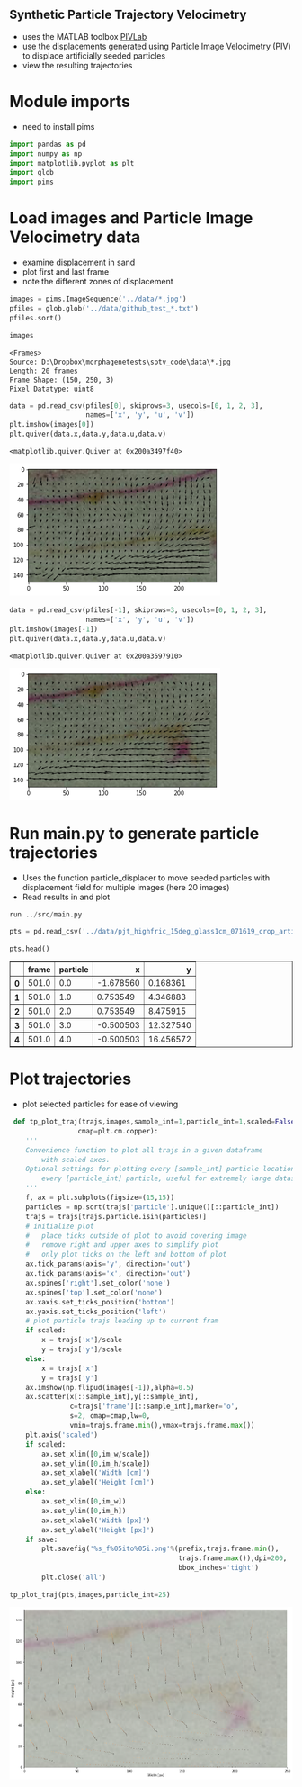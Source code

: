 ## Synthetic Particle Trajectory Velocimetry
- uses the MATLAB toolbox [PIVLab](https://www.mathworks.com/matlabcentral/fileexchange/27659-pivlab-particle-image-velocimetry-piv-tool-with-gui)
- use the displacements generated using Particle Image Velocimetry (PIV) to displace artificially seeded particles
- view the resulting trajectories

# Module imports
- need to install pims


```python
import pandas as pd
import numpy as np
import matplotlib.pyplot as plt
import glob
import pims
```

# Load images and Particle Image Velocimetry data
- examine displacement in sand
- plot first and last frame
- note the different zones of displacement


```python
images = pims.ImageSequence('../data/*.jpg')
pfiles = glob.glob('../data/github_test_*.txt')
pfiles.sort()
```


```python
images
```




    <Frames>
    Source: D:\Dropbox\morphagenetests\sptv_code\data\*.jpg
    Length: 20 frames
    Frame Shape: (150, 250, 3)
    Pixel Datatype: uint8




```python
data = pd.read_csv(pfiles[0], skiprows=3, usecols=[0, 1, 2, 3],
                   names=['x', 'y', 'u', 'v'])
plt.imshow(images[0])
plt.quiver(data.x,data.y,data.u,data.v)
```




    <matplotlib.quiver.Quiver at 0x200a3497f40>




    
![png](output_6_1.png)
    



```python
data = pd.read_csv(pfiles[-1], skiprows=3, usecols=[0, 1, 2, 3],
                   names=['x', 'y', 'u', 'v'])
plt.imshow(images[-1])
plt.quiver(data.x,data.y,data.u,data.v)
```




    <matplotlib.quiver.Quiver at 0x200a3597910>




    
![png](output_7_1.png)
    


# Run main.py to generate particle trajectories
- Uses the function particle_displacer to move seeded particles with displacement field for multiple images (here 20 images)
- Read results in and plot


```python
run ../src/main.py
```


```python
pts = pd.read_csv('../data/pjt_highfric_15deg_glass1cm_071619_crop_artificial_pts_temp.csv')
```


```python
pts.head()
```




<div>
<style scoped>
    .dataframe tbody tr th:only-of-type {
        vertical-align: middle;
    }

    .dataframe tbody tr th {
        vertical-align: top;
    }

    .dataframe thead th {
        text-align: right;
    }
</style>
<table border="1" class="dataframe">
  <thead>
    <tr style="text-align: right;">
      <th></th>
      <th>frame</th>
      <th>particle</th>
      <th>x</th>
      <th>y</th>
    </tr>
  </thead>
  <tbody>
    <tr>
      <th>0</th>
      <td>501.0</td>
      <td>0.0</td>
      <td>-1.678560</td>
      <td>0.168361</td>
    </tr>
    <tr>
      <th>1</th>
      <td>501.0</td>
      <td>1.0</td>
      <td>0.753549</td>
      <td>4.346883</td>
    </tr>
    <tr>
      <th>2</th>
      <td>501.0</td>
      <td>2.0</td>
      <td>0.753549</td>
      <td>8.475915</td>
    </tr>
    <tr>
      <th>3</th>
      <td>501.0</td>
      <td>3.0</td>
      <td>-0.500503</td>
      <td>12.327540</td>
    </tr>
    <tr>
      <th>4</th>
      <td>501.0</td>
      <td>4.0</td>
      <td>-0.500503</td>
      <td>16.456572</td>
    </tr>
  </tbody>
</table>
</div>



# Plot trajectories
- plot selected particles for ease of viewing


```python
 def tp_plot_traj(trajs,images,sample_int=1,particle_int=1,scaled=False,save=False,
                 cmap=plt.cm.copper):
    '''
    Convenience function to plot all trajs in a given dataframe
        with scaled axes.
    Optional settings for plotting every [sample_int] particle location and/or
        every [particle_int] particle, useful for extremely large datasets.
    '''
    f, ax = plt.subplots(figsize=(15,15))
    particles = np.sort(trajs['particle'].unique()[::particle_int])
    trajs = trajs[trajs.particle.isin(particles)]
    # initialize plot 
    #   place ticks outside of plot to avoid covering image
    #   remove right and upper axes to simplify plot
    #   only plot ticks on the left and bottom of plot
    ax.tick_params(axis='y', direction='out')
    ax.tick_params(axis='x', direction='out')
    ax.spines['right'].set_color('none')
    ax.spines['top'].set_color('none')
    ax.xaxis.set_ticks_position('bottom')
    ax.yaxis.set_ticks_position('left')
    # plot particle trajs leading up to current fram
    if scaled:
        x = trajs['x']/scale
        y = trajs['y']/scale
    else:
        x = trajs['x']
        y = trajs['y']
    ax.imshow(np.flipud(images[-1]),alpha=0.5)
    ax.scatter(x[::sample_int],y[::sample_int],
               c=trajs['frame'][::sample_int],marker='o',
               s=2, cmap=cmap,lw=0,
               vmin=trajs.frame.min(),vmax=trajs.frame.max())
    plt.axis('scaled')
    if scaled:
        ax.set_xlim([0,im_w/scale])
        ax.set_ylim([0,im_h/scale])
        ax.set_xlabel('Width [cm]')
        ax.set_ylabel('Height [cm]')
    else:
        ax.set_xlim([0,im_w])
        ax.set_ylim([0,im_h])     
        ax.set_xlabel('Width [px]')
        ax.set_ylabel('Height [px]')
    if save:
        plt.savefig('%s_f%05ito%05i.png'%(prefix,trajs.frame.min(),
                                          trajs.frame.max()),dpi=200,
                                          bbox_inches='tight')
        plt.close('all')
```


```python
tp_plot_traj(pts,images,particle_int=25)
```


    
![png](output_14_0.png)
    

